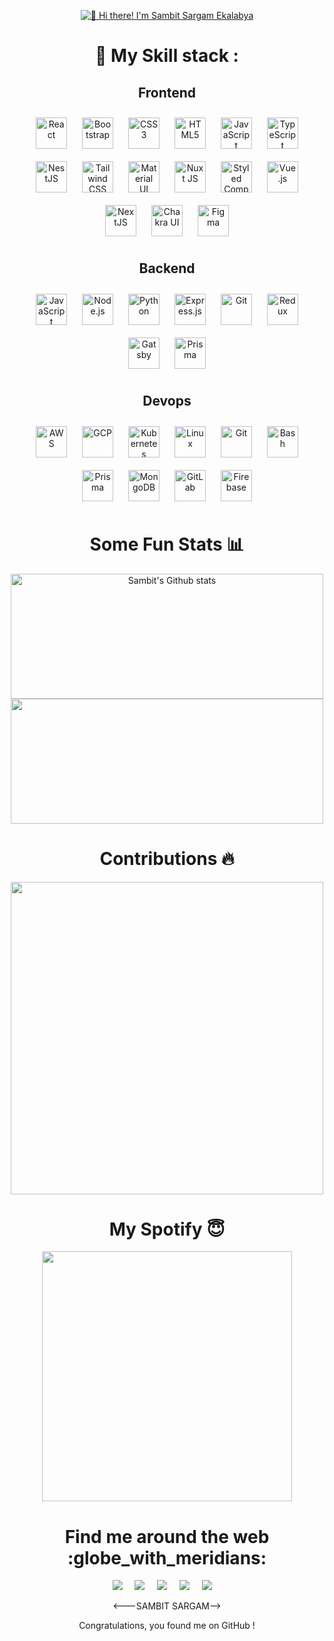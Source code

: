 <p align="center">
  <a href="https://linktr.ee/sambitsargam">
  <img src="https://user-images.githubusercontent.com/70655824/212973879-16145ebf-36a1-42a6-b6cb-03c5d5017af7.png" alt="👋 Hi there! I'm Sambit Sargam Ekalabya" title="👋 Hi there! I'm Sambit"/>
  </a>
</p>






<h1 align="center"> 🍁 My Skill stack :</h1>
<h2 align="center"> Frontend  </h2>
<div align="center">  
<a href="https://reactjs.org/" target="_blank"><img style="margin: 10px" src="https://sambitsargam.github.io/readme/skills-assets/react-original-wordmark.svg" alt="React" height="50" /></a>  
<a href="https://getbootstrap.com/docs/3.4/javascript/" target="_blank"><img style="margin: 10px" src="https://sambitsargam.github.io/readme/skills-assets/bootstrap-plain.svg" alt="Bootstrap" height="50" /></a>  
<a href="https://www.w3schools.com/css/" target="_blank"><img style="margin: 10px" src="https://sambitsargam.github.io/readme/skills-assets/css3-original-wordmark.svg" alt="CSS3" height="50" /></a>  
<a href="https://en.wikipedia.org/wiki/HTML5" target="_blank"><img style="margin: 10px" src="https://sambitsargam.github.io/readme/skills-assets/html5-original-wordmark.svg" alt="HTML5" height="50" /></a>  
<a href="https://www.javascript.com/" target="_blank"><img style="margin: 10px" src="https://sambitsargam.github.io/readme/skills-assets/javascript-original.svg" alt="JavaScript" height="50" /></a>  
<a href="https://www.typescriptlang.org/" target="_blank"><img style="margin: 10px" src="https://sambitsargam.github.io/readme/skills-assets/typescript-original.svg" alt="TypeScript" height="50" /></a>  
<a href="https://nestjs.com/" target="_blank"><img style="margin: 10px" src="https://sambitsargam.github.io/readme/skills-assets/nestjs.svg" alt="NestJS" height="50" /></a>  
<a href="https://www.tailwindcss.com/" target="_blank"><img style="margin: 10px" src="https://sambitsargam.github.io/readme/skills-assets/tailwindcss.svg" alt="Tailwind CSS" height="50" /></a>  
<a href="https://mui.com/" target="_blank"><img style="margin: 10px" src="https://sambitsargam.github.io/readme/skills-assets/mui.png" alt="Material UI" height="50" /></a>  
<a href="https://nuxtjs.org/" target="_blank"><img style="margin: 10px" src="https://sambitsargam.github.io/readme/skills-assets/nuxt.png" alt="Nuxt JS" height="50" /></a>  
<a href="https://styled-components.com/" target="_blank"><img style="margin: 10px" src="https://sambitsargam.github.io/readme/skills-assets/styled-components.png" alt="Styled Components" height="50" /></a>  
<a href="https://vuejs.org/" target="_blank"><img style="margin: 10px" src="https://sambitsargam.github.io/readme/skills-assets/vuejs-original-wordmark.svg" alt="Vue.js" height="50" /></a>  
<a href="https://nextjs.org/" target="_blank"><img style="margin: 10px" src="https://sambitsargam.github.io/readme/skills-assets/nextjs.png" alt="NextJS" height="50" /></a>  
<a href="https://chakra-ui.com/" target="_blank"><img style="margin: 10px" src="https://sambitsargam.github.io/readme/skills-assets/chakraui.png" alt="Chakra UI" height="50" /></a>  
<a href="https://www.figma.com/" target="_blank"><img style="margin: 10px" src="https://sambitsargam.github.io/readme/skills-assets/figma-icon.svg" alt="Figma" height="50" /></a>  
</div>


<h2 align="center"> Backend </h2>
  <div align="center">  
<a href="https://www.javascript.com/" target="_blank"><img style="margin: 10px" src="https://sambitsargam.github.io/readme/skills-assets/javascript-original.svg" alt="JavaScript" height="50" /></a>  
<a href="https://nodejs.org/" target="_blank"><img style="margin: 10px" src="https://sambitsargam.github.io/readme/skills-assets/nodejs-original-wordmark.svg" alt="Node.js" height="50" /></a>  
<a href="https://www.python.org/" target="_blank"><img style="margin: 10px" src="https://sambitsargam.github.io/readme/skills-assets/python-original.svg" alt="Python" height="50" /></a>  
<a href="https://expressjs.com/" target="_blank"><img style="margin: 10px" src="https://sambitsargam.github.io/readme/skills-assets/express-original-wordmark.svg" alt="Express.js" height="50" /></a>  
<a href="https://github.com/" target="_blank"><img style="margin: 10px" src="https://sambitsargam.github.io/readme/skills-assets/git-scm-icon.svg" alt="Git" height="50" /></a>  
<a href="https://redux.js.org/" target="_blank"><img style="margin: 10px" src="https://sambitsargam.github.io/readme/skills-assets/redux-original.svg" alt="Redux" height="50" /></a>  
<a href="https://www.gatsbyjs.com/" target="_blank"><img style="margin: 10px" src="https://sambitsargam.github.io/readme/skills-assets/gatsby.png" alt="Gatsby" height="50" /></a>  
<a href="https://www.prisma.io/" target="_blank"><img style="margin: 10px" src="https://sambitsargam.github.io/readme/skills-assets/prisma.png" alt="Prisma" height="50" /></a>  
</div>

<h2 align="center">  Devops</h2>
  <div align="center">  
<a href="https://aws.amazon.com/" target="_blank"><img style="margin: 10px" src="https://sambitsargam.github.io/readme/skills-assets/amazonwebservices-original-wordmark.svg" alt="AWS" height="50" /></a>  
<a href="https://cloud.google.com/" target="_blank"><img style="margin: 10px" src="https://sambitsargam.github.io/readme/skills-assets/google_cloud-icon.svg" alt="GCP" height="50" /></a>  
<a href="https://kubernetes.io/" target="_blank"><img style="margin: 10px" src="https://sambitsargam.github.io/readme/skills-assets/kubernetes-icon.svg" alt="Kubernetes" height="50" /></a>  
<a href="https://www.linux.org/" target="_blank"><img style="margin: 10px" src="https://sambitsargam.github.io/readme/skills-assets/linux-original.svg" alt="Linux" height="50" /></a>  
<a href="https://github.com/" target="_blank"><img style="margin: 10px" src="https://sambitsargam.github.io/readme/skills-assets/git-scm-icon.svg" alt="Git" height="50" /></a>  
<a href="https://www.gnu.org/software/bash/" target="_blank"><img style="margin: 10px" src="https://sambitsargam.github.io/readme/skills-assets/gnu_bash-icon.svg" alt="Bash" height="50" /></a>  
<a href="https://www.prisma.io/" target="_blank"><img style="margin: 10px" src="https://sambitsargam.github.io/readme/skills-assets/prisma.png" alt="Prisma" height="50" /></a>  
<a href="https://www.mongodb.com/" target="_blank"><img style="margin: 10px" src="https://sambitsargam.github.io/readme/skills-assets/mongodb-original-wordmark.svg" alt="MongoDB" height="50" /></a>  
<a href="https://about.gitlab.com/" target="_blank"><img style="margin: 10px" src="https://sambitsargam.github.io/readme/skills-assets/gitlab.svg" alt="GitLab" height="50" /></a>  
<a href="https://firebase.google.com/" target="_blank"><img style="margin: 10px" src="https://sambitsargam.github.io/readme/skills-assets/firebase.png" alt="Firebase" height="50" /></a>  
</div>
  
  


<h1 align="center"> Some Fun Stats 📊 </h1>
<div>


</div>
<div align="center">
<img width="500px" src="https://github-readme-stats.vercel.app/api?username=sambitsargam&theme=omni&show_icons=true&hide_border=false&count_private=true" height="200px"  alt="Sambit's Github stats" />
 <div align="center"> 
   <img width="500px" src="https://github-readme-stats.vercel.app/api/top-langs/?username=sambitsargam&theme=omni&show_icons=true&hide_border=false&layout=compact"  height="200px" />

</div>
<h1 align="center"> Contributions 🔥</h1>
<p align="center">
  <img width="500px" height:"200" src="https://github-readme-streak-stats.herokuapp.com/?user=sambitsargam&theme=omni&hide_border=false" />


<h1 align="center">My Spotify 😇 </h1>
<img width="400px" src="https://spotify-github-profile.vercel.app/api/view.svg?uid=31nwiwmdh5jdc6ncs7yqlwvmgwti&redirect=true][https://spotify-github-profile.vercel.app/api/view.svg?uid=31nwiwmdh5jdc6ncs7yqlwvmgwti&cover_image=false&theme=default&show_offline=true&background_color=3f3f3f&bar_color_cover=true" />


<h1 align="center"> Find me around the web :globe_with_meridians:</h1>
<p align="center">
  <a href="https://www.linkedin.com/in/sambitsargam/"><img src="https://img.shields.io/badge/linkedin-%230077B5.svg?&style=for-the-badge&logo=linkedin&logoColor=white" /></a>&nbsp;&nbsp;&nbsp;&nbsp;
  <a href="mailto:sambitsargam2003@gmail.com"><img src="https://img.shields.io/badge/gmail-%23D14836.svg?&style=for-the-badge&logo=gmail&logoColor=white" /></a>&nbsp;&nbsp;&nbsp;&nbsp;
  <a href="https://www.twitter.com/sambitsargam"><img src="https://img.shields.io/badge/twitter-%231DA1F2.svg?&style=for-the-badge&logo=twitter&logoColor=white" /></a>&nbsp;&nbsp;&nbsp;&nbsp;
  <a href="https://www.instagram.com/myself_sambit/"><img src="https://img.shields.io/badge/Instagram-E4405F?style=for-the-badge&logo=instagram&logoColor=white" /></a>&nbsp;&nbsp;&nbsp;&nbsp;
  <a href="https://medium.com/@sambitsargam"><img src="https://img.shields.io/badge/medium-%2312100E.svg?&style=for-the-badge&logo=medium&logoColor=white" /></a>&nbsp;&nbsp;&nbsp;&nbsp;
</p>
<---SAMBIT SARGAM-->
 <p align="center"> Congratulations, you found me on GitHub ! </p>
